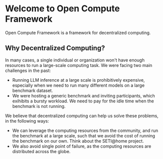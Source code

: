 # Welcome to Open Compute Framework

Open Compute Framework is a framework for decentralized computing. 

## Why Decentralized Computing?

In many cases, a single individual or organization won't have enough resources to run a large-scale computing task. We were facing two main challenges in the past:

* Running LLM inference at a large scale is prohibitively expensive, especially when we need to run many different models on a large benchmark dataset.
* We were hosting a generic benchmark and inviting participants, which exihibits a bursty workload. We need to pay for the idle time when the benchmark is not running.

We believe that decentralized computing can help us solve these problems, in the following ways:

* We can leverage the computing resources from the community, and run the benchmark at a large scale, such that we avoid the cost of running the benchmark on our own. Think about the SETI@home project.
* We also avoid single point of failure, as the computing resources are distributed across the globe.